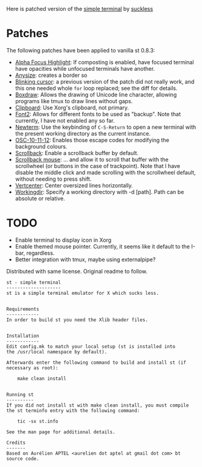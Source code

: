 Here is patched version of the [simple terminal](http://st.suckless.org/) by [suckless](http://www.suckless.org/)

# Patches

The following patches have been applied to vanilla st 0.8.3:

* [Alpha Focus Highlight]( st-alphaFocusHighlight-20200216-26cdfeb.diff ): If composting is enabled, have focused terminal have opacities while unfocused terminals have another.
* [Anysize]( st-anysize-0.8.1.diff ): creates a border so
* [Blinking cursor]( st-blinking_cursor-20200531-a2a7044.diff ): a previous version of the patch did not really work, and this one needed whole `for` loop replaced; see the diff for details.
* [Boxdraw]( st-boxdraw_v2-0.8.3.diff ): Allows the drawing of Unicode line character, allowing programs like tmux to draw lines without gaps.
* [Clipboard]( st-clipboard-0.8.3.diff ): Use Xorg's clipboard, not primary.
* [Font2]( st-font2-20190416-ba72400.diff ): Allows for different fonts to be used as "backup". Note that currently, I have not enabled any so far.
* [Newterm]( st-newterm-0.8.2.diff ): Use the keybinding of `C-S-Return` to open a new terminal with the present working directory as the current instance.
* [OSC-10-11-12]( st-osc_10_11_12-20200418-66520e1.diff ): Enables those escape codes for modifying the background colours.
* [Scrollback]( st-scrollback-20200419-72e3f6c.diff ): Enable a scrollback buffer by default.
* [Scrollback mouse]( st-scrollback-mouse-20191024-a2c479c.diff ): ... and allow it to scroll that buffer with the scrollwheel (or buttons in the case of trackpoint). Note that I have disable the middle click and made scrolling with the scrollwheel default, without needing to press shift.
* [Vertcenter]( st-vertcenter-20180320-6ac8c8a.diff ): Center oversized lines horizontally.
* [Workingdir]( st-workingdir-20200317-51e19ea.diff ): Specify a working directory with -d [path]. Path can be absolute or relative.

# TODO

* Enable terminal to display icon in Xorg
* Enable themed mouse pointer. Currently, it seems like it default to the I-bar, regardless.
* Better integration with tmux, maybe using externalpipe?

Distributed with same license. Original readme to follow.

```text
st - simple terminal
--------------------
st is a simple terminal emulator for X which sucks less.


Requirements
------------
In order to build st you need the Xlib header files.


Installation
------------
Edit config.mk to match your local setup (st is installed into
the /usr/local namespace by default).

Afterwards enter the following command to build and install st (if
necessary as root):

    make clean install


Running st
----------
If you did not install st with make clean install, you must compile
the st terminfo entry with the following command:

    tic -sx st.info

See the man page for additional details.

Credits
-------
Based on Aurélien APTEL <aurelien dot aptel at gmail dot com> bt source code.
```

